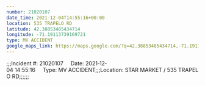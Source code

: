 ```yaml
---
number: 21020107
date_time: 2021-12-04T14:55:16+00:00
location: 535 TRAPELO RD
latitude: 42.38853485434714
longitude: -71.19113739169721
type: MV ACCIDENT
google_maps_link: https://maps.google.com/?q=42.38853485434714,-71.19113739169721
---
```


;;;Incident #: 21020107     Date: 2021‐12‐04 14:55:16     Type: MV ACCIDENT;;;Location: STAR MARKET / 535 TRAPELO RD;;;;;;
